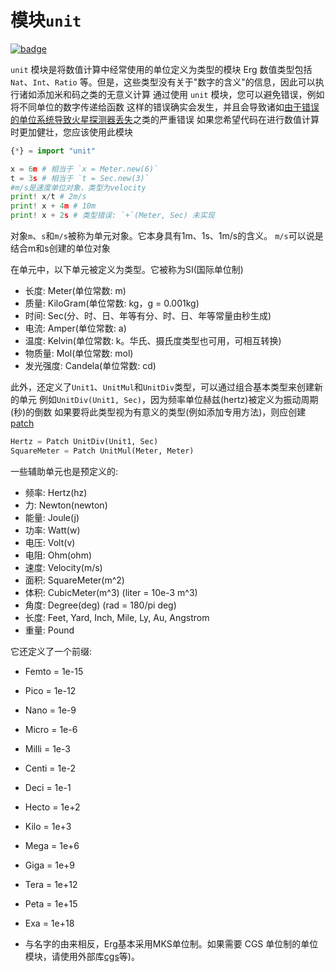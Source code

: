 # 模块`unit`

[![badge](https://img.shields.io/endpoint.svg?url=https%3A%2F%2Fgezf7g7pd5.execute-api.ap-northeast-1.amazonaws.com%2Fdefault%2Fsource_up_to_date%3Fowner%3Derg-lang%26repos%3Derg%26ref%3Dmain%26path%3Ddoc/EN/API/modules/unit.md%26commit_hash%3D06f8edc9e2c0cee34f6396fd7c64ec834ffb5352)](https://gezf7g7pd5.execute-api.ap-northeast-1.amazonaws.com/default/source_up_to_date?owner=erg-lang&repos=erg&ref=main&path=doc/EN/API/modules/unit.md&commit_hash=06f8edc9e2c0cee34f6396fd7c64ec834ffb5352)

`unit` 模块是将数值计算中经常使用的单位定义为类型的模块
Erg 数值类型包括 `Nat`、`Int`、`Ratio` 等。但是，这些类型没有关于"数字的含义"的信息，因此可以执行诸如添加米和码之类的无意义计算
通过使用 `unit` 模块，您可以避免错误，例如将不同单位的数字传递给函数
这样的错误确实会发生，并且会导致诸如[由于错误的单位系统导致火星探测器丢失](http://www.sydrose.com/case100/287/)之类的严重错误
如果您希望代码在进行数值计算时更加健壮，您应该使用此模块

```python
{*} = import "unit"

x = 6m # 相当于 `x = Meter.new(6)`
t = 3s # 相当于 `t = Sec.new(3)`
#m/s是速度单位对象，类型为velocity
print! x/t # 2m/s
print! x + 4m # 10m
print! x + 2s # 类型错误: `+`(Meter, Sec) 未实现
```
对象`m`、`s`和`m/s`被称为单元对象。它本身具有1m、1s、1m/s的含义。 `m/s`可以说是结合m和s创建的单位对象

在单元中，以下单元被定义为类型。它被称为SI(国际单位制)

* 长度: Meter(单位常数: m)
* 质量: KiloGram(单位常数: kg，g = 0.001kg)
* 时间: Sec(分、时、日、年等有分、时、日、年等常量由秒生成)
* 电流: Amper(单位常数: a)
* 温度: Kelvin(单位常数: k。华氏、摄氏度类型也可用，可相互转换)
* 物质量: Mol(单位常数: mol)
* 发光强度: Candela(单位常数: cd)

此外，还定义了`Unit1`、`UnitMul`和`UnitDiv`类型，可以通过组合基本类型来创建新的单元
例如`UnitDiv(Unit1, Sec)`，因为频率单位赫兹(hertz)被定义为振动周期(秒)的倒数
如果要将此类型视为有意义的类型(例如添加专用方法)，则应创建 [patch](./../../syntax/type/07_patch.md)

```python
Hertz = Patch UnitDiv(Unit1, Sec)
SquareMeter = Patch UnitMul(Meter, Meter)
```

一些辅助单元也是预定义的:

* 频率: Hertz(hz)
* 力:   Newton(newton)
* 能量: Joule(j)
* 功率: Watt(w)
* 电压: Volt(v)
* 电阻: Ohm(ohm)
* 速度: Velocity(m/s)
* 面积: SquareMeter(m^2)
* 体积: CubicMeter(m^3) (liter = 10e-3 m^3)
* 角度: Degree(deg) (rad = 180/pi deg)
* 长度: Feet, Yard, Inch, Mile, Ly, Au, Angstrom
* 重量: Pound

它还定义了一个前缀:

* Femto = 1e-15
* Pico = 1e-12
* Nano = 1e-9
* Micro = 1e-6
* Milli = 1e-3
* Centi = 1e-2
* Deci = 1e-1
* Hecto = 1e+2
* Kilo = 1e+3
* Mega = 1e+6
* Giga = 1e+9
* Tera = 1e+12
* Peta = 1e+15
* Exa = 1e+18

* 与名字的由来相反，Erg基本采用MKS单位制。如果需要 CGS 单位制的单位模块，请使用外部库[cgs](https://github.com/mtshiba/cgs)等)。